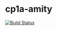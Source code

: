 # cp1a-amity
[![Build Status](https://travis-ci.org/mungaiandela/cp1a-amity.svg?branch=master)](https://travis-ci.org/mungaiandela/cp1a-amity)
